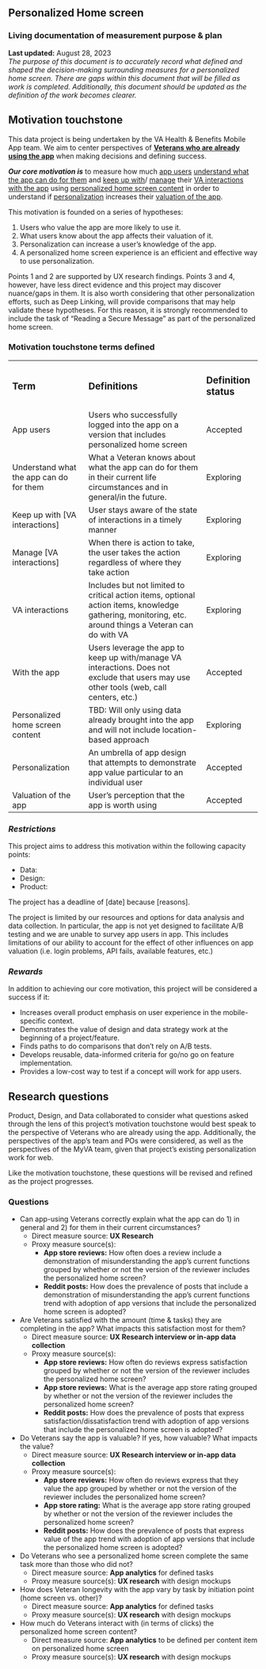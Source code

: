 ## Personalized Home screen
### Living documentation of measurement purpose & plan
**Last updated:** August 28, 2023
<br>
_The purpose of this document is to accurately record what defined and shaped the decision-making surrounding measures for a personalized home screen. There are gaps within this document that will be filled as work is completed. Additionally, this document should be updated as the definition of the work becomes clearer._

## Motivation touchstone

This data project is being undertaken by the VA Health & Benefits Mobile App team. We aim to center perspectives of **<span style="text-decoration:underline;">Veterans who are already using the app</span>** when making decisions and defining success.

**_Our core motivation is_** to measure how much <span style="text-decoration:underline;">app users</span> <span style="text-decoration:underline;">understand what the app can do for them</span> and <span style="text-decoration:underline;">keep up with</span>/ <span style="text-decoration:underline;">manage</span> their <span style="text-decoration:underline;">VA interactions</span> <span style="text-decoration:underline;">with the app</span> using <span style="text-decoration:underline;">personalized home screen content</span> in order to understand if <span style="text-decoration:underline;">personalization</span> increases their <span style="text-decoration:underline;">valuation of the app</span>.

This motivation is founded on a series of hypotheses:



1. Users who value the app are more likely to use it.
2. What users know about the app affects their valuation of it.
3. Personalization can increase a user’s knowledge of the app.
4. A personalized home screen experience is an efficient and effective way to use personalization.

Points 1 and 2 are supported by UX research findings. Points 3 and 4, however, have less direct evidence and this project may discover nuance/gaps in them. It is also worth considering that other personalization efforts, such as Deep Linking, will provide comparisons that may help validate these hypotheses. For this reason, it is strongly recommended to include the task of “Reading a Secure Message” as part of the personalized home screen.


### Motivation touchstone terms defined


<table>
  <tr>
   <td>
<h3>Term</h3>


   </td>
   <td>
<h3>Definitions</h3>


   </td>
   <td>
<h3>Definition status</h3>


   </td>
  </tr>
  <tr>
   <td>App users
   </td>
   <td>Users who successfully logged into the app on a version that includes personalized home screen
   </td>
   <td>Accepted
   </td>
  </tr>
  <tr>
   <td>Understand what the app can do for them 
   </td>
   <td>What a Veteran knows about what the app can do for them in their current life circumstances and in general/in the future.
   </td>
   <td>Exploring
   </td>
  </tr>
  <tr>
   <td>Keep up with [VA interactions]
   </td>
   <td>User stays aware of the state of interactions in a timely manner
   </td>
   <td>Exploring
   </td>
  </tr>
  <tr>
   <td>Manage [VA interactions] 
   </td>
   <td>When there is action to take, the user takes the action regardless of where they take action
   </td>
   <td>Exploring
   </td>
  </tr>
  <tr>
   <td>VA interactions
   </td>
   <td>Includes but not limited to critical action items, optional action items, knowledge gathering, monitoring, etc. around things a Veteran can do with VA
   </td>
   <td>Exploring
   </td>
  </tr>
  <tr>
   <td>With the app
   </td>
   <td>Users leverage the app to keep up with/manage VA interactions. Does not exclude that users may use other tools (web, call centers, etc.)
   </td>
   <td>Accepted
   </td>
  </tr>
  <tr>
   <td>Personalized home screen content
   </td>
   <td>TBD: Will only using data already brought into the app and will not include location-based approach
   </td>
   <td>Exploring
   </td>
  </tr>
  <tr>
   <td>Personalization 
   </td>
   <td>An umbrella of app design that attempts to demonstrate app value particular to an individual user
   </td>
   <td>Accepted
   </td>
  </tr>
  <tr>
   <td>Valuation of the app
   </td>
   <td>User’s perception that the app is worth using
   </td>
   <td>Accepted
   </td>
  </tr>
</table>



### **_Restrictions_**

This project aims to address this motivation within the following capacity points:



* Data:
* Design:
* Product:

The project has a deadline of [date] because [reasons].

The project is limited by our resources and options for data analysis and data collection. In particular, the app is not yet designed to facilitate A/B testing and we are unable to survey app users in app. This includes limitations of our ability to account for the effect of other influences on app valuation (i.e. login problems, API fails, available features, etc.) 


### **_Rewards_**

In addition to achieving our core motivation, this project will be considered a success if it:



* Increases overall product emphasis on user experience in the mobile-specific context.
* Demonstrates the value of design and data strategy work at the beginning of a project/feature.
* Finds paths to do comparisons that don’t rely on A/B tests.
* Develops reusable, data-informed criteria for go/no go on feature implementation.
* Provides a low-cost way to test if a concept will work for app users.


## 


## Research questions

Product, Design, and Data collaborated to consider what questions asked through the lens of this project’s motivation touchstone would best speak to the perspective of Veterans who are already using the app. Additionally, the perspectives of the app’s team and POs were considered, as well as the perspectives of the MyVA team, given that project’s existing personalization work for web.

Like the motivation touchstone, these questions will be revised and refined as the project progresses.


### Questions



* Can app-using Veterans correctly explain what the app can do 1) in general and 2) for them in their current circumstances?
    * Direct measure source: **UX Research**
    * Proxy measure source(s):  
        * **App store reviews:** How often does a review include a demonstration of misunderstanding the app’s current functions grouped by whether or not the version of the reviewer includes the personalized home screen?
        * **Reddit posts:** How does the prevalence of posts that include a demonstration of misunderstanding the app’s current functions trend with adoption of app versions that include the personalized home screen is adopted?
* Are Veterans satisfied with the amount (time & tasks) they are completing in the app? What impacts this satisfaction most for them?
    * Direct measure source: **UX Research interview or in-app data collection**
    * Proxy measure source(s):  
        * **App store reviews:** How often do reviews express satisfaction grouped by whether or not the version of the reviewer includes the personalized home screen?
        * **App store reviews:** What is the average app store rating grouped by whether or not the version of the reviewer includes the personalized home screen?
        * **Reddit posts:** How does the prevalence of posts that express satisfaction/dissatisfaction trend with adoption of app versions that include the personalized home screen is adopted?
* Do Veterans say the app is valuable? If yes, how valuable? What impacts the value?
    * Direct measure source: **UX Research interview or in-app data collection**
    * Proxy measure source(s):  
        * **App store reviews:** How often do reviews express that they value the app grouped by whether or not the version of the reviewer includes the personalized home screen?
        * **App store rating:** What is the average app store rating grouped by whether or not the version of the reviewer includes the personalized home screen?
        * **Reddit posts:** How does the prevalence of posts that express value of the app trend with adoption of app versions that include the personalized home screen is adopted?
* Do Veterans who see a personalized home screen complete the same task more than those who did not?
    * Direct measure source: **App analytics** for defined tasks
    * Proxy measure source(s):  **UX research** with design mockups
* How does Veteran longevity with the app vary by task by initiation point (home screen vs. other)?
    * Direct measure source: **App analytics** for defined tasks
    * Proxy measure source(s):  **UX research** with design mockups
* How much do Veterans interact with (in terms of clicks) the personalized home screen content?
    * Direct measure source: **App analytics** to be defined per content item on personalized home screen
    * Proxy measure source(s):  **UX research** with design mockups
